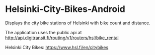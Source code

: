 # Helsinki-City-Bikes-Android

Displays the city bike stations of Helsinki with bike count and distance.

The application uses the public api at http://api.digitransit.fi/routing/v1/routers/hsl/bike_rental

Helsinki City Bikes: https://www.hsl.fi/en/citybikes


